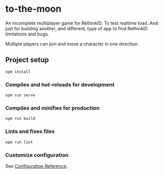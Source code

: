 # to-the-moon

An incomplete multiplayer game for RethinkID. To test realtime load. And just for building another, and different, type of app to find RethinkID limitations and bugs.

Multiple players can join and move a character in one direction.

## Project setup

```
npm install
```

### Compiles and hot-reloads for development

```
npm run serve
```

### Compiles and minifies for production

```
npm run build
```

### Lints and fixes files

```
npm run lint
```

### Customize configuration

See [Configuration Reference](https://cli.vuejs.org/config/).
